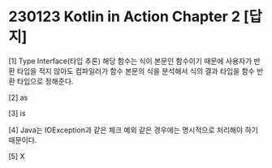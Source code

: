 # 230123 Kotlin in Action Chapter 2 [답지]

[1] 
Type Interface(타입 추론)
해당 함수는 식이 본문인 함수이기 때문에 사용자가 반환 타입을 적지 않아도 
컴파일러가 함수 본문의 식을 분석해서 식의 결과 타입을 함수 반환 타입으로 정해준다.

[2] 
as



[3]
is



[4]
Java는 IOException과 같은 체크 예외 같은 경우에는 명시적으로 처리해야 하기 때문이다.



[5]
X